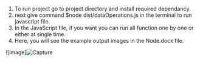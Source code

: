 1. To run project go to project directory and install required dependancy.
2. next give command $node dist/dataOperations.js in the terminal to run javascript file.
3. In the JavaScript file, if you want you can run all function one by one or either at single time.
4. Here, you will see the example output images in the Node.docx file.

![image]![Capture](https://user-images.githubusercontent.com/67896056/160901083-46dfb97e-0c91-4d7a-b0cd-547aa36811fb.JPG)

